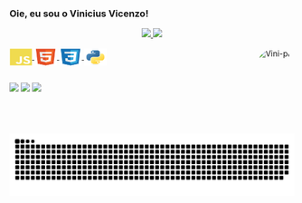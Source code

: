 ### Oie, eu sou o Vinicius Vicenzo!

<div align="center">
  <a href="https://github.com/merlinsad">
  <img height="180em" src="https://github-readme-stats.vercel.app/api?username=merlinsad&show_icons=true&theme=dracula&include_all_commits=true&count_private=true"/>
  <img height="180em" src="https://github-readme-stats.vercel.app/api/top-langs/?username=merlinsad&layout=compact&langs_count=7&theme=dracula"/>
</div>

<div style="display: inline_block"><br>
  <img align="center" alt="Vini-Js" height="30" width="40" src="https://raw.githubusercontent.com/devicons/devicon/master/icons/javascript/javascript-plain.svg">
  <img align="center" alt="Vini-HTML" height="30" width="40" src="https://raw.githubusercontent.com/devicons/devicon/master/icons/html5/html5-original.svg">
  <img align="center" alt="Vini-CSS" height="30" width="40" src="https://raw.githubusercontent.com/devicons/devicon/master/icons/css3/css3-original.svg">
  <img align="center" alt="Vini-Python" height="30" width="40" src="https://raw.githubusercontent.com/devicons/devicon/master/icons/python/python-original.svg">
  <img align="right" alt="Vini-pic" height="150" style="border-radius:50px;" src="https://instagram.fbfh1-2.fna.fbcdn.net/v/t51.2885-19/s320x320/162614171_197142921789080_7435752816381464335_n.jpg?_nc_ht=instagram.fbfh1-2.fna.fbcdn.net&_nc_cat=108&_nc_ohc=oGMwbGlELMIAX_5KhuK&edm=ABfd0MgBAAAA&ccb=7-4&oh=8df7df21725be0ce7d9884e2ed2b3da9&oe=6186548B&_nc_sid=7bff83">
</div>
  
 ##
 
<div> 
  <a href="https://instagram.com/merlinsad" target="_blank"><img src="https://img.shields.io/badge/-Instagram-%23E4405F?style=for-the-badge&logo=instagram&logoColor=white" target="_blank"></a>
  <a href = "mailto:vvprockl@outlook.com"><img src="https://img.shields.io/badge/-Gmail-%23333?style=for-the-badge&logo=gmail&logoColor=white" target="_blank"></a>
  <a href="https://www.linkedin.com/in/vin%C3%ADcius-vicenzo-0420511b9/" target="_blank"><img src="https://img.shields.io/badge/-LinkedIn-%230077B5?style=for-the-badge&logo=linkedin&logoColor=white" target="_blank"></a> 
 
  ![Snake animation](https://github.com/merlinsad/merlinsad/blob/output/github-contribution-grid-snake.svg)
 
</div>
